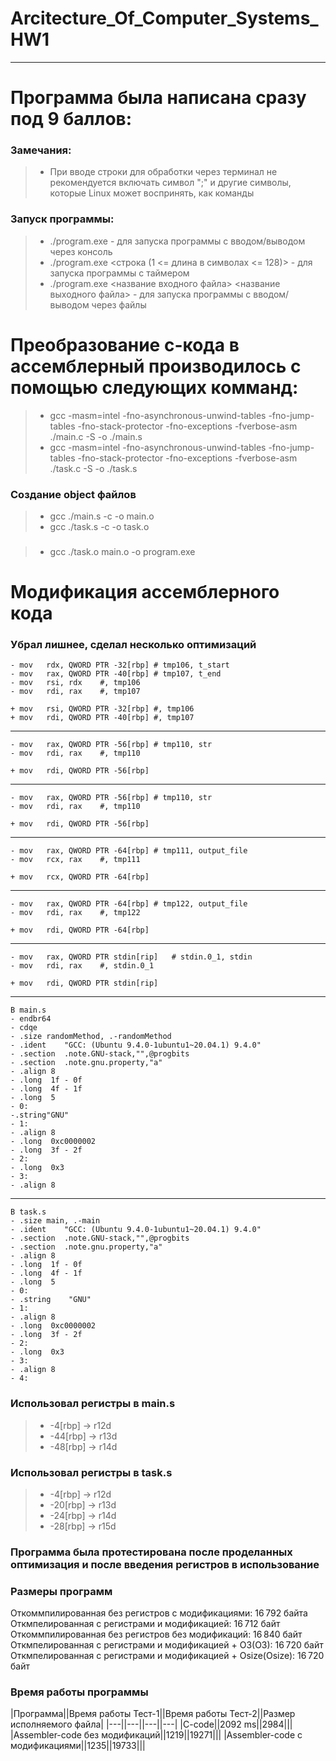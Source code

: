 # Arcitecture_Of_Computer_Systems_HW1
----
# Программа была написана сразу под 9 баллов: 
### Замечания: 
> * При вводе строки для обработки через терминал не рекомендуется включать символ ";" и другие символы, которые Linux может воспринять, как команды  

### Запуск программы: 
> * ./program.exe - для запуска программы с вводом/выводом через консоль
> * ./program.exe <строка (1 <= длина в символах <= 128)> - для запуска программы с таймером
> * ./program.exe <название входного файла> <название выходного файла> - для запуска программы с вводом/выводом через файлы

# Преобразование с-кода в ассемблерный производилось с помощью следующих комманд: 
> * gcc -masm=intel -fno-asynchronous-unwind-tables -fno-jump-tables -fno-stack-protector -fno-exceptions -fverbose-asm ./main.c -S -o ./main.s
> * gcc -masm=intel -fno-asynchronous-unwind-tables -fno-jump-tables -fno-stack-protector -fno-exceptions -fverbose-asm ./task.c -S -o ./task.s
### Создание object файлов
> * gcc ./main.s -c -o main.o
> * gcc ./task.s -c -o task.o
###
> * gcc ./task.o main.o -o program.exe

# Модификация ассемблерного кода
### Убрал лишнее, сделал несколько оптимизаций
	- mov	rdx, QWORD PTR -32[rbp]	# tmp106, t_start
	- mov	rax, QWORD PTR -40[rbp]	# tmp107, t_end
	- mov	rsi, rdx	#, tmp106
	- mov	rdi, rax	#, tmp107
  
  	+ mov	rsi, QWORD PTR -32[rbp]	#, tmp106
	+ mov	rdi, QWORD PTR -40[rbp]	#, tmp107
  ---
  	- mov	rax, QWORD PTR -56[rbp]	# tmp110, str
	- mov	rdi, rax	#, tmp110
  
  	+ mov	rdi, QWORD PTR -56[rbp]
  ---
  	- mov	rax, QWORD PTR -56[rbp]	# tmp110, str
	- mov	rdi, rax	#, tmp110
  
 	+ mov	rdi, QWORD PTR -56[rbp]
  ---
  	- mov	rax, QWORD PTR -64[rbp]	# tmp111, output_file
	- mov	rcx, rax	#, tmp111
  
  	+ mov	rcx, QWORD PTR -64[rbp]
  ---
  	- mov	rax, QWORD PTR -64[rbp]	# tmp122, output_file
	- mov	rdi, rax	#, tmp122
  
  	+ mov	rdi, QWORD PTR -64[rbp]
  ---
  	- mov	rax, QWORD PTR stdin[rip]	# stdin.0_1, stdin
	- mov	rdi, rax	#, stdin.0_1
  
  	+ mov	rdi, QWORD PTR stdin[rip]
  ---
  	В main.s
  	- endbr64
  	- cdqe
  	- .size	randomMethod, .-randomMethod
  	- .ident	"GCC: (Ubuntu 9.4.0-1ubuntu1~20.04.1) 9.4.0"
	- .section	.note.GNU-stack,"",@progbits
	- .section	.note.gnu.property,"a"
	- .align 8
	- .long	 1f - 0f
	- .long	 4f - 1f
	- .long	 5
  	- 0:
  	-.string"GNU"
  	- 1:
  	- .align 8
  	- .long	 0xc0000002
  	- .long	 3f - 2f
  	- 2:
  	- .long	 0x3
  	- 3:
  	- .align 8
  ---
  	В task.s
  	- .size	main, .-main
  	- .ident	"GCC: (Ubuntu 9.4.0-1ubuntu1~20.04.1) 9.4.0"
	- .section	.note.GNU-stack,"",@progbits
	- .section	.note.gnu.property,"a"
	- .align 8
	- .long	 1f - 0f
	- .long	 4f - 1f
	- .long	 5
  	- 0:
	- .string	 "GNU"
  	- 1:
	- .align 8
	- .long	 0xc0000002
	- .long	 3f - 2f
  	- 2:
	- .long	 0x3
  	- 3:
	- .align 8
  	- 4:
  ### Использовал регистры в main.s
> * -4[rbp] -> r12d
> * -44[rbp] -> r13d
> * -48[rbp] -> r14d
  ### Использовал регистры в task.s
> * -4[rbp] -> r12d
> * -20[rbp] -> r13d
> * -24[rbp] -> r14d
> * -28[rbp] -> r15d

  ### Программа была протестирована после проделанных оптимизация и после введения регистров в использование
  
  ### Размеры программ 
  Откоммпилированная без регистров с модификациями: 16 792 байта
  Откмпелированная с регистрами и модификацией: 16 712 байт
  Откоммпилированная без регистров без модификаций: 16 840 байт
  Откмпелированная с регистрами и модификацией + O3(O3): 16 720 байт
  Откмпелированная с регистрами и модификацией + Osize(Osize): 16 720 байт
  
  ### Время работы программы 
  |Программа||Время работы Тест-1||Время работы Тест-2||Размер исполняемого файла|
  |---||---||---||---|
  |C-code||2092 ms||2984|||
  |Assembler-code без модификаций||1219||19271|||
  |Assembler-code с модификациями||1235||19733|||
